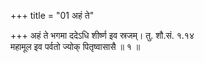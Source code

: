 +++
title = "01 अहं ते"

+++
अहं ते भगमा ददेऽधि शीर्ष्ण इव स्रजम्। तु. शौ.सं. १.१४  
महामूल इव पर्वतो ज्योक् पितृष्वासासै ॥ १ ॥